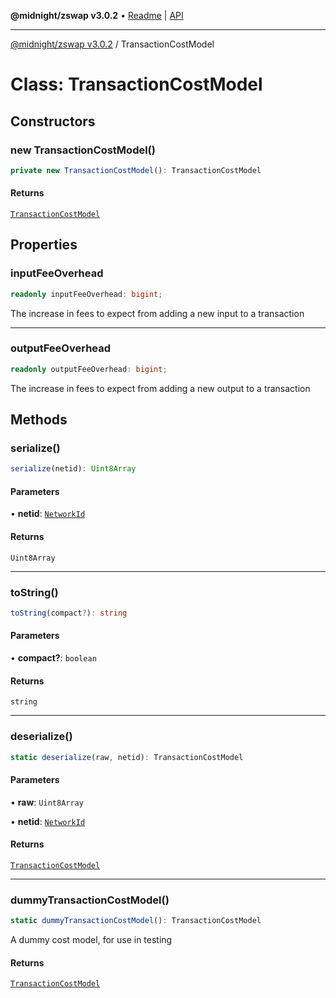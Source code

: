 **@midnight/zswap v3.0.2** • [Readme](../README.md) \| [API](../globals.md)

***

[@midnight/zswap v3.0.2](../README.md) / TransactionCostModel

# Class: TransactionCostModel

## Constructors

### new TransactionCostModel()

```ts
private new TransactionCostModel(): TransactionCostModel
```

#### Returns

[`TransactionCostModel`](TransactionCostModel.md)

## Properties

### inputFeeOverhead

```ts
readonly inputFeeOverhead: bigint;
```

The increase in fees to expect from adding a new input to a transaction

***

### outputFeeOverhead

```ts
readonly outputFeeOverhead: bigint;
```

The increase in fees to expect from adding a new output to a transaction

## Methods

### serialize()

```ts
serialize(netid): Uint8Array
```

#### Parameters

• **netid**: [`NetworkId`](../enumerations/NetworkId.md)

#### Returns

`Uint8Array`

***

### toString()

```ts
toString(compact?): string
```

#### Parameters

• **compact?**: `boolean`

#### Returns

`string`

***

### deserialize()

```ts
static deserialize(raw, netid): TransactionCostModel
```

#### Parameters

• **raw**: `Uint8Array`

• **netid**: [`NetworkId`](../enumerations/NetworkId.md)

#### Returns

[`TransactionCostModel`](TransactionCostModel.md)

***

### dummyTransactionCostModel()

```ts
static dummyTransactionCostModel(): TransactionCostModel
```

A dummy cost model, for use in testing

#### Returns

[`TransactionCostModel`](TransactionCostModel.md)
